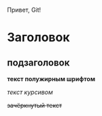 Привет, Git!

# Заголовок

## подзаголовок

**текст полужирным шрифтом**

*текст курсивом*

~~зачёркнутый текст~~




